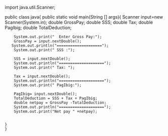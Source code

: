 import java.util.Scanner;

public class java{
    public static void main(String [] args){
        Scanner input=new Scanner(System.in);
        double GrossPay;
        double SSS;
        double Tax;
        double PagIbig;
        double TotalDeduction;
        
        
        System.out.print("  Enter Gross Pay:");
        GrossPay = input.nextDouble();
       System.out.println("====================");
        System.out.print(" SSS :");
        
        SSS = input.nextDouble();
        System.out.println("====================");
        System.out.print(" Tax: ");
        
        Tax = input.nextDouble();
        System.out.println("====================");
        System.out.print(" PagIbig:");
      
        PagIbig= input.nextDouble();
        TotalDeduction = SSS + Tax + PagIbig;
        double netpay = GrossPay -TotalDeduction;
        System.out.println("====================");
        System.out.print("Net pay " +netpay);
        
        
    }
    }

